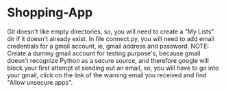 # Shopping-App
Git doesn't like empty directories, so, you will need to create a "My Lists" dir if it doesn't already exist.
In file connect.py, you will need to add email credentials for a gmail account, ie, gmail address and password.
NOTE: Create a dummy gmail account for testing purpose's, because gmail doesn't recognize Python as a secure source, and therefore google will block your first attempt at sending out an email, so, you will have to go into your gmail, click on the link of the warning email you received and find "Allow unsecure apps".
